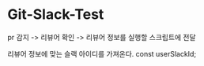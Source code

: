 # Git-Slack-Test

pr 감지
-> 리뷰어 확인
-> 리뷰어 정보를 실행할 스크립트에 전달

리뷰어 정보에 맞는 슬랙 아이디를 가져온다.
const userSlackId;
